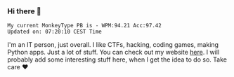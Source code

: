 ### Hi there 👋
<!-- PB START -->
```
My current MonkeyType PB is - WPM:94.21 Acc:97.42
Updated on: 07:20:10 CEST Time
```
<!-- PB END -->
I'm an IT person, just overall. I like CTFs, hacking, coding games, making Python apps. Just a lot of stuff.
You can check out my website [here](https://skill3472.github.io/).
I will probably add some interesting stuff here, when I get the idea to do so. Take care ❤️
